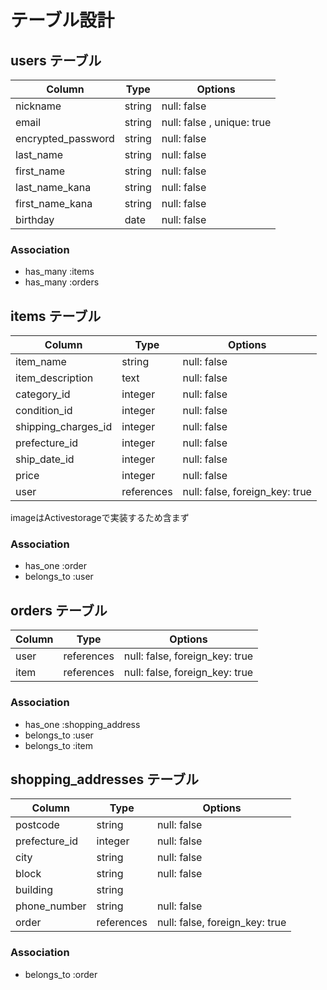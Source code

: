 # テーブル設計

## users テーブル

| Column             | Type   | Options                   |
| ------------------ | ------ | ------------------------- |
| nickname           | string | null: false               |
| email              | string | null: false , unique: true|
| encrypted_password | string | null: false               |
| last_name          | string | null: false               |
| first_name         | string | null: false               |
| last_name_kana     | string | null: false               |
| first_name_kana    | string | null: false               |
| birthday           | date   | null: false               |

### Association

- has_many :items
- has_many :orders

## items テーブル

| Column              | Type        | Options                        |
| ------------------- | ----------- | ------------------------------ |
| item_name           | string      | null: false                    |
| item_description    | text        | null: false                    |
| category_id         | integer     | null: false                    |
| condition_id        | integer     | null: false                    |
| shipping_charges_id | integer     | null: false                    |
| prefecture_id       | integer     | null: false                    |
| ship_date_id        | integer     | null: false                    |
| price               | integer     | null: false                    |
| user                | references  | null: false, foreign_key: true |
 imageはActivestorageで実装するため含まず

### Association

- has_one :order
- belongs_to :user

## orders テーブル

| Column | Type       | Options                        |
| ------ | ---------- | ------------------------------ |
| user   | references | null: false, foreign_key: true |
| item   | references | null: false, foreign_key: true |

### Association

- has_one :shopping_address
- belongs_to :user
- belongs_to :item

## shopping_addresses テーブル

| Column        | Type       | Options                        |
| ------------- | ---------- | ------------------------------ |
| postcode      | string     | null: false                    |
| prefecture_id | integer    | null: false                    |
| city          | string     | null: false                    |
| block         | string     | null: false                    |
| building      | string     |                                |
| phone_number  | string     | null: false                    |
| order         | references | null: false, foreign_key: true |

### Association

- belongs_to :order